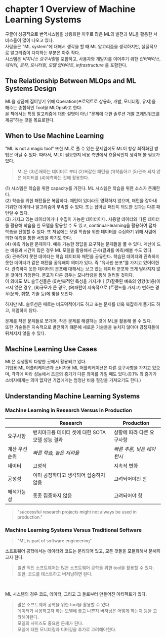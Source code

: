 # chapter 1 Overview of Machine Learning Systems

구글이 성공적으로 번역시스템을 상용화한 이후로 많은 ML의 발전과 ML을 활용한 서비스들이 많이 나오고 있다.<br>
사람들은 "ML system"에 대해서 생각을 할 때 ML 알고리즘을 생각하지만, 실질적으로 알고리즘이 차지하는 부분은 아주 작다.<br>
시스템은 *비지니스 요구사항*을 포함하고, 사용자와 개발자를 이어주기 위한 *인터페이스*, *데이터*, *로직*, *모니터링*, *모델 업데이트*, *infrastructure* 를 포함한다. 

## The Relationship Between MLOps and ML Systems Design

ML을 상품에 집어넣기 위해 Operation(프로덕트로 상용화, 개발, 모니터링, 유지)을 해주는 종합적인 Tool을 MLOps라고 한다.<br> 
본 책에서는 특정 알고리즘에 대한 설명이 아닌 "문제에 대한 솔루션 개발 프레임워크를 제공"하는 것을 목표로한다. 

## When to Use Machine Learning

"ML is not a magic tool" 또한 ML로 풀 수 있는 문제임에도 ML이 항상 최적화된 방법은 아닐 수 있다. 
따라서, ML이 필요한지 비용 측면에서 효율적인지 생각해 볼 필요가 있다.

> ML은 (3)존재하는 데이터로 부터 (2)복잡한 패턴을 (1)학습하고 (5)관측 되지 않은 데이터를 (4)예측하는 것에 활용한다.

(1) 시스템은 학습을 위한 capacity를 가진다. ML 시스템은 학습을 위한 소스가 존재한다.<br>
(2) 학습을 위한 패턴들은 복잡하다. 패턴이 있더라도 명확하지 않으며, 패턴을 잡아내기위한 데이터나 알고리즘이 부족할 수 있다. 또는 잡아낸 패턴이 의도한 것과는 다른 패턴일 수 있다.<br>
(3) 가지고 있는 데이터이거나 수집이 가능한 데이터이다. 사용할 데이터와 다른 데이터를 활용해 학습을 한 모델을 활용할 수 도 있고, continual-learning을 활용하여 점차 학습을 진행할 수 있다. 또 처음에는 모델 학습을 위한 데이터를 수집하기 위해 사람에 의한 예측을 통한 서빙을 하기도 한다. <br>
(4) 예측 가능한 문제이다. 예측 가능한 정답을 요구하는 문제들을 풀 수 있다. 계산에 드는 비용과 시간이 많은 경우 ML 모델을 활용해서 근사(결과를 예측)해볼 수도 있다.<br>
(5) 관측하지 못한 데이터는 학습 데이터와 패턴을 공유한다. 학습된 데이터와 관측하지 못한 데이터가 같은 패턴을 공유해야 의미가 있다. 즉 "유사한 분포"를 가지고 있어야한다. 관측하지 못한 데이터의 분포에 대해서는 보고 있는 데이터 분포와 크게 달라지지 않을 것이라 가정한다. 분포가 다른 경우는 모니터링을 통해 걸러질 것이다.  <br>
이 외에도 ML 솔루션들은 (6)반복적인 특성을 가지거나 (7)잘못된 예측의 영향(비용)이 크지 않은 경우, (8)규모가  큰 경우, (9)패턴이 지속적으로 (트랜드를 가지고) 변하는 경우(문화, 취향, 기술 등)에 빛을 보인다. <br>

하지만 ML 솔루션은 때로는 비도덕적이기도 하고 또는 문제를 더욱 복잡하게 풀기도 하고, 저렴하지 않다. 

문제를 작은 문제들로 쪼개어, 작은 문제를 해결하는 것에 ML을 활용해 볼 수 있다. <br>
또한 기술들은 지속적으로 발전하기 떄문에 새로운 기술들을 놓치지 않아야 경쟁자들에 뒤쳐지지 않을 수 있다. 

## Machine Learning Use Cases

ML은 실생활의 다양한 곳에서 활용되고 있다. <br>
기업용 ML 어플리케이션과 소비자용 ML 어플리케이션은 다른 요구사항을 가지고 있으며, 각각에 따라 성능에서 조금의 증가가 다른 의미를 가질 때도 있다.(0.1% 의 증가가 소비자에게는 의미 없지만 기업에게는 엄청난 비용 절감을 가져오기도 한다.)

## Understanding Machine Learning Systems

### Machine Learning in Research Versus in Production

|                        | Research | Production |
|------------------------|----------|------------|
| 요구사항               | 밴치마크용 데이터 셋에 대한 SOTA 모델 성능 결과 | 상황에 따라 다른 요구사항  | 
| 계산 우선순위          | *빠른 학습, 높은 처리율*  | *빠른 추론, 낮은 레이턴시*  | 
| 데이터                 | 고정적 | 지속적 변화  |
| 공정성                | 이미 공정하다고 생각되어 집중하지 않음 | 고려되어야만 함 | 
| 해석가능성       | 종종 집중하지 않음 | 고려되어야 함 |

> "successful research projects might not always be used in production."

### Machine Learning Systems Versus Traditional Software

> "ML is part of software engineering" 

소프트웨어 공학에서는 데이터와 코드는 분리되어 있고, 모든 것들을 모듈화해서 분해하고자 한다. 
>    일반 적인 소프트웨어는 많은 소프트웨어 공학을 위한 tool을 활용할 수 있다.<br>
>    또한, 코드를 테스트하고 버저닝하면 된다.
<br>

ML 시스템의 경우 코드, 데이터, 그리고 그 둘로부터 만들어진 아티펙트가 있다.
>    많은 소프트웨어 공학을 위한 tool을 활용할 수 있다.<br>
>    데이터가 사용하고자 하는 모델에 좋고 나쁜지 버저닝은 어떻게 하는지 등을 고려해야한다. <br> 
>    모델의 사이즈도 중요한 문제가 된다.<br>
>    모델에 대한 모니터링과 디버깅을 추가로 고려해야한다.<br>


